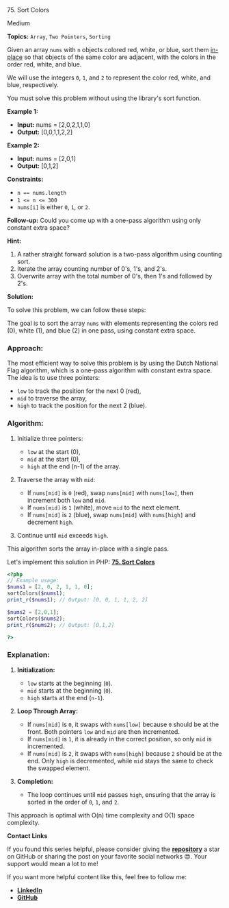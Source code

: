 75\. Sort Colors

Medium

**Topics:** `Array`, `Two Pointers`, `Sorting`

Given an array `nums` with `n` objects colored red, white, or blue, sort them [in-place](https://en.wikipedia.org/wiki/In-place_algorithm) so that objects of the same color are adjacent, with the colors in the order red, white, and blue.

We will use the integers `0`, `1`, and `2` to represent the color red, white, and blue, respectively.

You must solve this problem without using the library's sort function.

**Example 1:**

- **Input:** nums = [2,0,2,1,1,0]
- **Output:** [0,0,1,1,2,2] 

**Example 2:**

- **Input:** nums = [2,0,1]
- **Output:** [0,1,2]

**Constraints:**

- <code>n == nums.length</code>
- <code>1 <= n <= 300</code>
- `nums[i]` is either `0`, `1`, or `2`.

**Follow-up:** Could you come up with a one-pass algorithm using only constant extra space?

**Hint:**
1. A rather straight forward solution is a two-pass algorithm using counting sort.
2. Iterate the array counting number of 0's, 1's, and 2's.
3. Overwrite array with the total number of 0's, then 1's and followed by 2's.


**Solution:**


To solve this problem, we can follow these steps:

The goal is to sort the array `nums` with elements representing the colors red (0), white (1), and blue (2) in one pass, using constant extra space.

### Approach:

The most efficient way to solve this problem is by using the Dutch National Flag algorithm, which is a one-pass algorithm with constant extra space. The idea is to use three pointers:
- `low` to track the position for the next 0 (red),
- `mid` to traverse the array,
- `high` to track the position for the next 2 (blue).

### Algorithm:
1. Initialize three pointers:
   - `low` at the start (0),
   - `mid` at the start (0),
   - `high` at the end (n-1) of the array.

2. Traverse the array with `mid`:
   - If `nums[mid]` is `0` (red), swap `nums[mid]` with `nums[low]`, then increment both `low` and `mid`.
   - If `nums[mid]` is `1` (white), move `mid` to the next element.
   - If `nums[mid]` is `2` (blue), swap `nums[mid]` with `nums[high]` and decrement `high`.

3. Continue until `mid` exceeds `high`.

This algorithm sorts the array in-place with a single pass.

Let's implement this solution in PHP: **[75. Sort Colors](https://github.com/mah-shamim/leet-code-in-php/tree/main/algorithms/000075-sort-colors/solution.php)**

```php
<?php
// Example usage:
$nums1 = [2, 0, 2, 1, 1, 0];
sortColors($nums1);
print_r($nums1); // Output: [0, 0, 1, 1, 2, 2]

$nums2 = [2,0,1];
sortColors($nums2);
print_r($nums2); // Output: [0,1,2]

?>
```

### Explanation:

1. **Initialization:**
   - `low` starts at the beginning (`0`).
   - `mid` starts at the beginning (`0`).
   - `high` starts at the end (`n-1`).

2. **Loop Through Array:**
   - If `nums[mid]` is `0`, it swaps with `nums[low]` because `0` should be at the front. Both pointers `low` and `mid` are then incremented.
   - If `nums[mid]` is `1`, it is already in the correct position, so only `mid` is incremented.
   - If `nums[mid]` is `2`, it swaps with `nums[high]` because `2` should be at the end. Only `high` is decremented, while `mid` stays the same to check the swapped element.

3. **Completion:**
   - The loop continues until `mid` passes `high`, ensuring that the array is sorted in the order of `0`, `1`, and `2`.

This approach is optimal with O(n) time complexity and O(1) space complexity.

**Contact Links**

If you found this series helpful, please consider giving the **[repository](https://github.com/mah-shamim/leet-code-in-php)** a star on GitHub or sharing the post on your favorite social networks 😍. Your support would mean a lot to me!

If you want more helpful content like this, feel free to follow me:

- **[LinkedIn](https://www.linkedin.com/in/arifulhaque/)**
- **[GitHub](https://github.com/mah-shamim)**